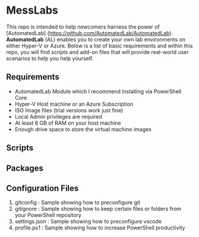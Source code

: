 # MessLabs
This repo is intended to help newcomers harness the power of [AutomatedLab] (<https://github.com/AutomatedLab/AutomatedLab>). **AutomatedLab** (AL) enables you to create your own lab environments on either Hyper-V or Azure. Below is a list of basic requirements and within this repo, you will find scripts and add-on files that will provide real-world user scenarios to help you help yourself.

## Requirements
- AutomatedLab Module which I recommend installing via PowerShell Core
- Hyper-V Host machine or an Azure Subscription
- ISO Image files (trial versions work just fine)
- Local Admin privileges are required
- At least 6 GB of RAM on your host machine
- Enough drive space to store the virtual machine images

## Scripts

## Packages

## Configuration Files

1. gitconfig : Sample showing how to preconfigure git
2. gitignore : Sample showing how to keep certain files or folders from your PowerShell repository
3. settings.json : Sample showing how to preconfigure vscode
4. profile.ps1 : Sample showing how to increase PowerShell productivity
